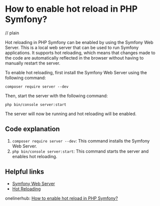 # How to enable hot reload in PHP Symfony?
// plain

Hot reloading in PHP Symfony can be enabled by using the Symfony Web Server. This is a local web server that can be used to run Symfony applications. It supports hot reloading, which means that changes made to the code are automatically reflected in the browser without having to manually restart the server.

To enable hot reloading, first install the Symfony Web Server using the following command:

```
composer require server --dev
```

Then, start the server with the following command:

```
php bin/console server:start
```

The server will now be running and hot reloading will be enabled.

## Code explanation


1. `composer require server --dev`: This command installs the Symfony Web Server.
2. `php bin/console server:start`: This command starts the server and enables hot reloading.

## Helpful links

- [Symfony Web Server](https://symfony.com/doc/current/setup/symfony_server.html)
- [Hot Reloading](https://symfony.com/doc/current/setup/hot_reloading.html)

onelinerhub: [How to enable hot reload in PHP Symfony?](https://onelinerhub.com/php-symfony/how-to-enable-hot-reload-in-php-symfony)
